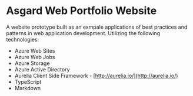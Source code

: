 Asgard Web Portfolio Website
================

A website prototype built as an exmpale applications of best practices and patterns in web application development.
Utilizing the following technologies:

* Azure Web Sites
* Azure Web Jobs
* Azure Storage
* Azure Active Directory
* Aurelia Client Side Framework - [http://aurelia.io/](http://aurelia.io/)
* TypeScript
* Markdown
